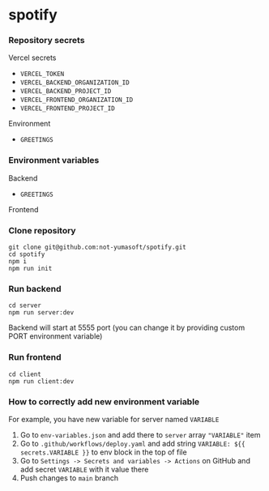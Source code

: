 # spotify

### Repository secrets

Vercel secrets

- `VERCEL_TOKEN`
- `VERCEL_BACKEND_ORGANIZATION_ID`
- `VERCEL_BACKEND_PROJECT_ID`
- `VERCEL_FRONTEND_ORGANIZATION_ID`
- `VERCEL_FRONTEND_PROJECT_ID`

Environment

- `GREETINGS`

### Environment variables

Backend

- `GREETINGS`

Frontend

[//]: # (- `NEXT_PUBLIC_BACKEND_URL`)

### Clone repository

```shell
git clone git@github.com:not-yumasoft/spotify.git
cd spotify
npm i
npm run init
```

### Run backend

```shell
cd server
npm run server:dev
```

Backend will start at 5555 port (you can change it by providing custom PORT environment variable)

### Run frontend

```shell
cd client
npm run client:dev
```

### How to correctly add new environment variable

For example, you have new variable for server named `VARIABLE`

1. Go to `env-variables.json` and add there to `server` array `"VARIABLE"` item 
2. Go to `.github/workflows/deploy.yaml` and add string `VARIABLE: ${{ secrets.VARIABLE }}` to env block in the top of file
3. Go to `Settings -> Secrets and variables -> Actions` on GitHub and add secret `VARIABLE` with it value there
4. Push changes to `main` branch
